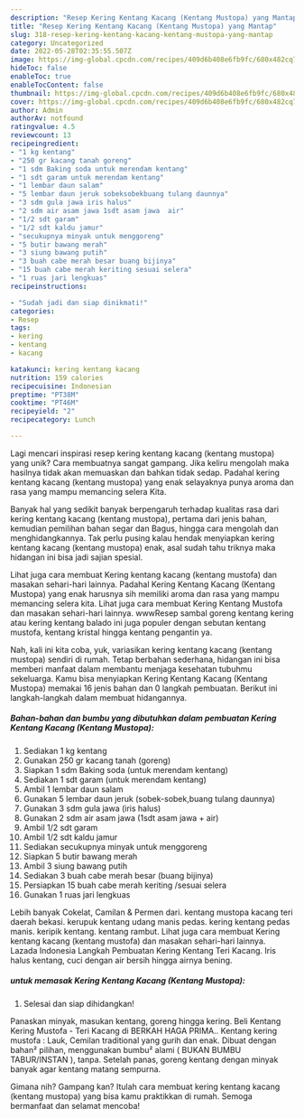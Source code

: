 ```yaml
---
description: "Resep Kering Kentang Kacang (Kentang Mustopa) yang Mantap"
title: "Resep Kering Kentang Kacang (Kentang Mustopa) yang Mantap"
slug: 318-resep-kering-kentang-kacang-kentang-mustopa-yang-mantap
category: Uncategorized
date: 2022-05-28T02:35:55.507Z
image: https://img-global.cpcdn.com/recipes/409d6b408e6fb9fc/680x482cq70/kering-kentang-kacang-kentang-mustopa-foto-resep-utama.jpg
hideToc: false
enableToc: true
enableTocContent: false
thumbnail: https://img-global.cpcdn.com/recipes/409d6b408e6fb9fc/680x482cq70/kering-kentang-kacang-kentang-mustopa-foto-resep-utama.jpg
cover: https://img-global.cpcdn.com/recipes/409d6b408e6fb9fc/680x482cq70/kering-kentang-kacang-kentang-mustopa-foto-resep-utama.jpg
author: Admin
authorAv: notfound
ratingvalue: 4.5
reviewcount: 13
recipeingredient:
- "1 kg kentang"
- "250 gr kacang tanah goreng"
- "1 sdm Baking soda untuk merendam kentang"
- "1 sdt garam untuk merendam kentang"
- "1 lembar daun salam"
- "5 lembar daun jeruk sobeksobekbuang tulang daunnya"
- "3 sdm gula jawa iris halus"
- "2 sdm air asam jawa 1sdt asam jawa  air"
- "1/2 sdt garam"
- "1/2 sdt kaldu jamur"
- "secukupnya minyak untuk menggoreng"
- "5 butir bawang merah"
- "3 siung bawang putih"
- "3 buah cabe merah besar buang bijinya"
- "15 buah cabe merah keriting sesuai selera"
- "1 ruas jari lengkuas"
recipeinstructions:

- "Sudah jadi dan siap dinikmati!"
categories:
- Resep
tags:
- kering
- kentang
- kacang

katakunci: kering kentang kacang 
nutrition: 159 calories
recipecuisine: Indonesian
preptime: "PT38M"
cooktime: "PT46M"
recipeyield: "2"
recipecategory: Lunch

---
```





Lagi mencari inspirasi resep kering kentang kacang (kentang mustopa) yang unik? Cara membuatnya sangat gampang. Jika keliru mengolah maka hasilnya tidak akan memuaskan dan bahkan tidak sedap. Padahal kering kentang kacang (kentang mustopa) yang enak selayaknya punya aroma dan rasa yang mampu memancing selera Kita.





Banyak hal yang sedikit banyak berpengaruh terhadap kualitas rasa dari kering kentang kacang (kentang mustopa), pertama dari jenis bahan, kemudian pemilihan bahan segar dan Bagus, hingga cara mengolah dan menghidangkannya. Tak perlu pusing kalau hendak menyiapkan kering kentang kacang (kentang mustopa) enak,      asal sudah tahu triknya maka hidangan ini bisa jadi sajian spesial.














Lihat juga cara membuat Kering kentang kacang (kentang mustofa) dan masakan sehari-hari lainnya. Padahal Kering Kentang Kacang (Kentang Mustopa) yang enak harusnya sih memiliki aroma dan rasa yang mampu memancing selera kita. Lihat juga cara membuat Kering Kentang Mustofa dan masakan sehari-hari lainnya. wwwResep sambal goreng kentang kering atau kering kentang balado ini juga populer dengan sebutan kentang mustofa, kentang kristal hingga kentang pengantin ya.






Nah, kali ini kita coba, yuk, variasikan kering kentang kacang (kentang mustopa) sendiri di rumah. Tetap berbahan sederhana, hidangan ini bisa memberi manfaat dalam membantu menjaga kesehatan tubuhmu sekeluarga. Kamu bisa menyiapkan Kering Kentang Kacang (Kentang Mustopa) memakai 16 jenis bahan dan 0 langkah pembuatan. Berikut ini langkah-langkah dalam membuat hidangannya.

<!--inarticleads1-->

##### Bahan-bahan dan bumbu yang dibutuhkan dalam pembuatan Kering Kentang Kacang (Kentang Mustopa):

1. Sediakan 1 kg kentang
1. Gunakan 250 gr kacang tanah (goreng)
1. Siapkan 1 sdm Baking soda (untuk merendam kentang)
1. Sediakan 1 sdt garam (untuk merendam kentang)
1. Ambil 1 lembar daun salam
1. Gunakan 5 lembar daun jeruk (sobek-sobek,buang tulang daunnya)
1. Gunakan 3 sdm gula jawa (iris halus)
1. Gunakan 2 sdm air asam jawa (1sdt asam jawa + air)
1. Ambil 1/2 sdt garam
1. Ambil 1/2 sdt kaldu jamur
1. Sediakan secukupnya minyak untuk menggoreng
1. Siapkan 5 butir bawang merah
1. Ambil 3 siung bawang putih
1. Sediakan 3 buah cabe merah besar (buang bijinya)
1. Persiapkan 15 buah cabe merah keriting /sesuai selera
1. Gunakan 1 ruas jari lengkuas


Lebih banyak Cokelat, Camilan &amp; Permen dari. kentang mustopa kacang teri daerah bekasi. kerupuk kentang udang manis pedas. kering kentang pedas manis. keripik kentang. kentang rambut. Lihat juga cara membuat Kering kentang kacang (kentang mustofa) dan masakan sehari-hari lainnya. Lazada Indonesia Langkah Pembuatan Kering Kentang Teri Kacang. Iris halus kentang, cuci dengan air bersih hingga airnya bening. 

<!--inarticleads2-->

#####  untuk memasak Kering Kentang Kacang (Kentang Mustopa):


1. Selesai dan siap dihidangkan!

Panaskan minyak, masukan kentang, goreng hingga kering. Beli Kentang Kering Mustofa - Teri Kacang di BERKAH HAGA PRIMA.. Kentang kering mustofa : Lauk, Cemilan traditional yang gurih dan enak. Dibuat dengan bahan² pilihan, menggunakan bumbu² alami ( BUKAN BUMBU TABUR/INSTAN ), tanpa. Setelah panas, goreng kentang dengan minyak banyak agar kentang matang sempurna. 

Gimana nih? Gampang kan? Itulah cara membuat kering kentang kacang (kentang mustopa) yang bisa kamu praktikkan di rumah. Semoga bermanfaat dan selamat mencoba!
